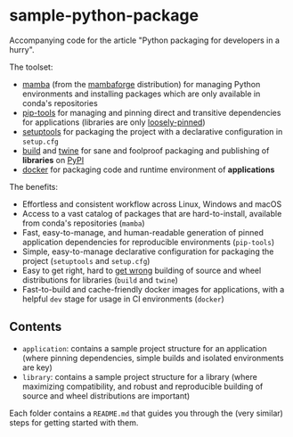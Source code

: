 # sample-python-package

Accompanying code for the article "Python packaging for developers in a hurry".

The toolset:
* [mamba](https://github.com/mamba-org/mamba) (from the [mambaforge](https://github.com/conda-forge/miniforge#mambaforge) distribution) for managing Python environments and installing packages which are only available in conda's repositories
* [pip-tools](https://github.com/jazzband/pip-tools) for managing and pinning direct and transitive dependencies for applications (libraries are only [loosely-pinned](https://github.com/Yelp/requirements-tools#our-stance-on-pinning-requirements))
* [setuptools](https://setuptools.pypa.io/en/latest/) for packaging the project with a declarative configuration in `setup.cfg`
* [build](https://github.com/pypa/build) and [twine](https://github.com/pypa/twine) for sane and foolproof packaging and publishing of **libraries** on [PyPI](https://pypi.org/)
* [docker](https://www.docker.com/) for packaging code and runtime environment of **applications**

The benefits:
* Effortless and consistent workflow across Linux, Windows and macOS
* Access to a vast catalog of packages that are hard-to-install, available from conda's repositories (`mamba`)
* Fast, easy-to-manage, and human-readable generation of pinned application dependencies for reproducible environments (`pip-tools`)
* Simple, easy-to-manage declarative configuration for packaging the project (`setuptools` and `setup.cfg`)
* Easy to get right, hard to [get wrong](https://jwodder.github.io/kbits/posts/pypkg-mistakes/) building of source and wheel distributions for libraries (`build` and `twine`)
* Fast-to-build and cache-friendly docker images for applications, with a helpful `dev` stage for usage in CI environments (`docker`)

## Contents
* `application`: contains a sample project structure for an application (where pinning dependencies, simple builds and isolated environments are key)
* `library`: contains a sample project structure for a library (where maximizing compatibility, and robust and reproducible building of source and wheel distributions are important)

Each folder contains a `README.md` that guides you through the (very similar) steps for getting started with them.
